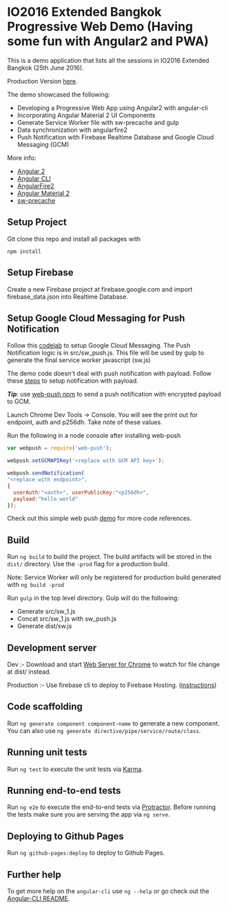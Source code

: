 # IO2016 Extended Bangkok Progressive Web Demo (Having some fun with Angular2 and PWA)

This is a demo application that lists all the sessions in IO2016 Extended Bangkok (25th June 2016).

Production Version [here](https://angularfire-5f9c1.firebaseapp.com/index.html).

The demo showcased the following: 

- Developing a Progressive Web App using Angular2 with angular-cli
- Incorporating Angular Material 2 UI Components
- Generate Service Worker file with sw-precache and gulp
- Data synchronization with angularfire2
- Push Notification with Firebase Realtime Database and Google Cloud Messaging (GCM)

More info:

- [Angular 2](https://angular.io/)
- [Angular CLI](https://github.com/angular/angular-cli)
- [AngularFire2](https://github.com/angular/angularfire2)
- [Angular Material 2](https://github.com/angular/material2)
- [sw-precache](https://github.com/GoogleChrome/sw-precache)

## Setup Project

Git clone this repo and install all packages with

```
npm install
```

## Setup Firebase

Create a new Firebase project at firebase.google.com and import firebase_data.json into Realtime Database.

## Setup Google Cloud Messaging for Push Notification

Follow this [codelab](https://developers.google.com/web/fundamentals/getting-started/push-notifications/?hl=en) to setup Google Cloud Messaging. The Push Notification logic is in src/sw_push.js. This file will be used by gulp to generate the final service worker javascript (sw.js)

The demo code doesn't deal with push notification with payload. Follow these [steps](https://developers.google.com/web/updates/2016/03/web-push-encryption?hl=en) to setup notification with payload. 

***Tip***: use [web-push npm](https://www.npmjs.com/package/web-push) to send a push notification with encrypted payload to GCM.

Launch Chrome Dev Tools -> Console. You will see the print out for endpoint, auth and p256dh. Take note of these values.

Run the following in a node console after installing web-push

```javascript
var webpush = require('web-push');

webpush.setGCMAPIKey('<replace with GCM API key>');

webpush.sendNotification(
"<replace with endpoint>", 
{
  userAuth:"<auth>", userPublicKey:"<p256dh>", 
  payload:"hello world"
});
```

Check out this simple web push [demo](https://gauntface.github.io/simple-push-demo/) for more code references.

## Build

Run `ng build` to build the project. The build artifacts will be stored in the `dist/` directory. Use the `-prod` flag for a production build.

Note: Service Worker will only be registered for production build generated with `ng build -prod`

Run `gulp` in the top level directory. Gulp will do the following: 

* Generate src/sw_1.js 
* Concat src/sw_1.js with sw_push.js
* Generate dist/sw.js 

## Development server

Dev :-
Download and start [Web Server for Chrome](https://chrome.google.com/webstore/detail/web-server-for-chrome/ofhbbkphhbklhfoeikjpcbhemlocgigb?hl=en) to watch for file change at dist/ instead.

Production :- 
Use firebase cli to deploy to Firebase Hosting. ([instructions](https://firebase.google.com/docs/hosting/quickstart#initialize-your-app))

## Code scaffolding

Run `ng generate component component-name` to generate a new component. You can also use `ng generate directive/pipe/service/route/class`.

## Running unit tests

Run `ng test` to execute the unit tests via [Karma](https://karma-runner.github.io).

## Running end-to-end tests

Run `ng e2e` to execute the end-to-end tests via [Protractor](http://www.protractortest.org/). 
Before running the tests make sure you are serving the app via `ng serve`.

## Deploying to Github Pages

Run `ng github-pages:deploy` to deploy to Github Pages.

## Further help

To get more help on the `angular-cli` use `ng --help` or go check out the [Angular-CLI README](https://github.com/angular/angular-cli/blob/master/README.md).
